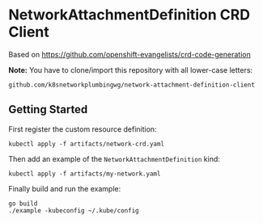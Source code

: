 # NetworkAttachmentDefinition CRD Client

Based on https://github.com/openshift-evangelists/crd-code-generation

**Note:** You have to clone/import this repository with all lower-case letters:

```
github.com/k8snetworkplumbingwg/network-attachment-definition-client
```

## Getting Started

First register the custom resource definition:

```
kubectl apply -f artifacts/network-crd.yaml
```

Then add an example of the `NetworkAttachmentDefinition` kind:

```
kubectl apply -f artifacts/my-network.yaml
```

Finally build and run the example:

```
go build
./example -kubeconfig ~/.kube/config
```
